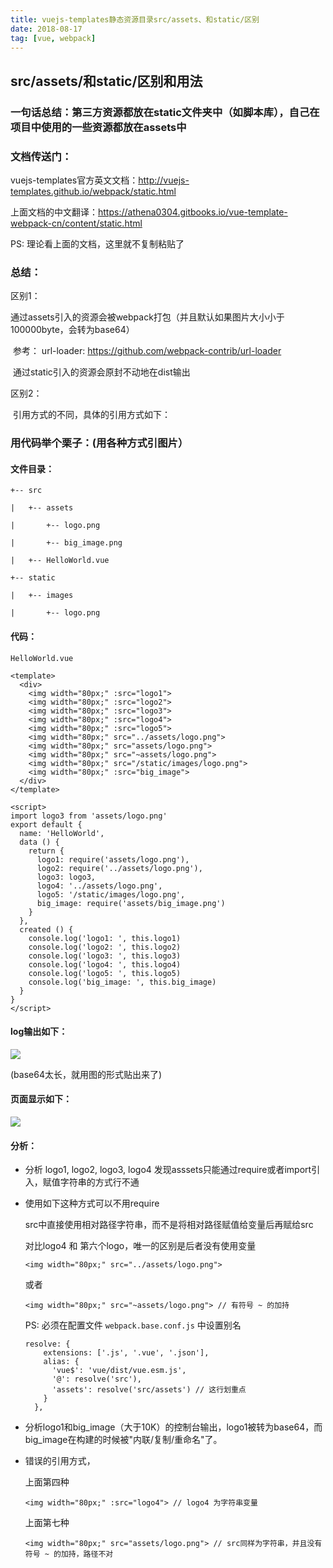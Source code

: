 ```yaml
---
title: vuejs-templates静态资源目录src/assets、和static/区别
date: 2018-08-17
tag: [vue, webpack]
---
```


## src/assets/和static/区别和用法



### **一句话总结：第三方资源都放在static文件夹中（如脚本库），自己在项目中使用的一些资源都放在assets中**



### 文档传送门：

vuejs-templates官方英文文档：http://vuejs-templates.github.io/webpack/static.html

上面文档的中文翻译：https://athena0304.gitbooks.io/vue-template-webpack-cn/content/static.html

PS: 理论看上面的文档，这里就不复制粘贴了

<!--more-->

### 总结：

区别1：

​	通过assets引入的资源会被webpack打包（并且默认如果图片大小小于100000byte，会转为base64）

​		参考：	url-loader:  https://github.com/webpack-contrib/url-loader

​	通过static引入的资源会原封不动地在dist输出

区别2：

​	引用方式的不同，具体的引用方式如下：



### 用代码举个栗子：(用各种方式引图片）

#### 文件目录：

```
+-- src

|   +-- assets

|       +-- logo.png

|       +-- big_image.png

|   +-- HelloWorld.vue

+-- static

|   +-- images

|       +-- logo.png

```

#### 代码：

```
HelloWorld.vue
```

```
<template>
  <div>
    <img width="80px;" :src="logo1">
    <img width="80px;" :src="logo2">
    <img width="80px;" :src="logo3">
    <img width="80px;" :src="logo4">
    <img width="80px;" :src="logo5">
    <img width="80px;" src="../assets/logo.png">
    <img width="80px;" src="assets/logo.png">
    <img width="80px;" src="~assets/logo.png">
    <img width="80px;" src="/static/images/logo.png">
    <img width="80px;" :src="big_image">
  </div>
</template>

<script>
import logo3 from 'assets/logo.png'
export default {
  name: 'HelloWorld',
  data () {
    return {
      logo1: require('assets/logo.png'),
      logo2: require('../assets/logo.png'),
      logo3: logo3,
      logo4: '../assets/logo.png',
      logo5: '/static/images/logo.png',
      big_image: require('assets/big_image.png')
    }
  },
  created () {
    console.log('logo1: ', this.logo1)
    console.log('logo2: ', this.logo2)
    console.log('logo3: ', this.logo3)
    console.log('logo4: ', this.logo4)
    console.log('logo5: ', this.logo5)
    console.log('big_image: ', this.big_image)
  }
}
</script>

```

#### log输出如下：

![](http://images.pandaomeng.com/89ca7e16bd4742a1c2ae54330aa57b84.jpg)

(base64太长，就用图的形式贴出来了)

#### 页面显示如下：

![](https://images.pandaomeng.com/dda29bf7950fde866490a4b41cfe6ffc.jpg)

#### 分析：

- 分析 logo1, logo2, logo3, logo4 发现asssets只能通过require或者import引入，赋值字符串的方式行不通

- 使用如下这种方式可以不用require

  src中直接使用相对路径字符串，而不是将相对路径赋值给变量后再赋给src

  对比logo4 和 第六个logo，唯一的区别是后者没有使用变量

  ```
  <img width="80px;" src="../assets/logo.png">
  ```

  或者

  ```
  <img width="80px;" src="~assets/logo.png"> // 有符号 ~ 的加持
  ```

  PS: 必须在配置文件 `webpack.base.conf.js` 中设置别名

  ```
  resolve: {
      extensions: ['.js', '.vue', '.json'],
      alias: {
        'vue$': 'vue/dist/vue.esm.js',
        '@': resolve('src'),
        'assets': resolve('src/assets') // 这行划重点
      }
    },
  ```

- 分析logo1和big_image（大于10K）的控制台输出，logo1被转为base64，而big_image在构建的时候被"内联/复制/重命名"了。

- 错误的引用方式，

  上面第四种

  ```
  <img width="80px;" :src="logo4"> // logo4 为字符串变量
  ```

  上面第七种

  ```
  <img width="80px;" src="assets/logo.png"> // src同样为字符串，并且没有符号 ~ 的加持，路径不对
  ```
